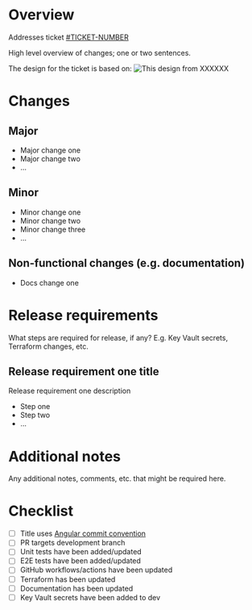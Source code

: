 # Overview

Addresses ticket [#TICKET-NUMBER](www.ticket-link.com)

High level overview of changes; one or two sentences.

The design for the ticket is based on:
![This design from XXXXXX](screenshot-of-design.png)

# Changes

## Major

- Major change one
- Major change two
- ...

## Minor

- Minor change one
- Minor change two
- Minor change three
- ...

## Non-functional changes (e.g. documentation)

- Docs change one

# Release requirements

What steps are required for release, if any? E.g. Key Vault secrets, Terraform changes, etc.

## Release requirement one title

Release requirement one description

- Step one
- Step two
- ...

# Additional notes

Any additional notes, comments, etc. that might be required here.

# Checklist

- [ ] Title uses [Angular commit convention](https://www.conventionalcommits.org/en/v1.0.0-beta.4/)
- [ ] PR targets development branch
- [ ] Unit tests have been added/updated
- [ ] E2E tests have been added/updated
- [ ] GitHub workflows/actions have been updated
- [ ] Terraform has been updated
- [ ] Documentation has been updated
- [ ] Key Vault secrets have been added to dev

